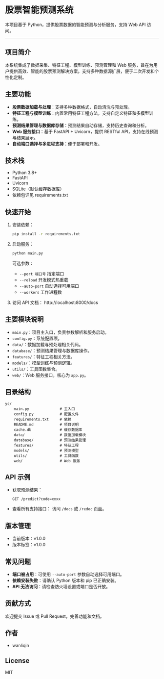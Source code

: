 # 股票智能预测系统

本项目基于 Python，提供股票数据的智能预测与分析服务，支持 Web API 访问。

---

## 项目简介
本系统集成了数据采集、特征工程、模型训练、预测管理和 Web 服务，旨在为用户提供高效、智能的股票预测解决方案。支持多种数据源扩展，便于二次开发和个性化定制。

## 主要功能
- **股票数据加载与处理**：支持多种数据格式，自动清洗与预处理。
- **特征工程与模型训练**：内置常用特征工程方法，支持自定义特征和多模型训练。
- **预测结果管理与数据库存储**：预测结果自动存储，支持历史查询和分析。
- **Web 服务接口**：基于 FastAPI + Uvicorn，提供 RESTful API，支持在线预测与结果展示。
- **自动端口选择与多进程支持**：便于部署和开发。

## 技术栈
- Python 3.8+
- FastAPI
- Uvicorn
- SQLite（默认缓存数据库）
- 依赖包详见 requirements.txt

## 快速开始
1. 安装依赖：
   ```sh
   pip install -r requirements.txt
   ```
2. 启动服务：
   ```sh
   python main.py
   ```
   可选参数：
   - `--port 端口号` 指定端口
   - `--reload` 开发模式热重载
   - `--auto-port` 自动选择可用端口
   - `--workers` 工作进程数

3. 访问 API 文档：
   http://localhost:8000/docs

## 主要模块说明
- `main.py`：项目主入口，负责参数解析和服务启动。
- `config.py`：系统配置项。
- `data/`：数据加载与预处理相关代码。
- `database/`：预测结果管理与数据库操作。
- `features/`：特征工程相关方法。
- `models/`：模型训练与预测逻辑。
- `utils/`：工具函数集合。
- `web/`：Web 服务接口，核心为 `app.py`。

## 目录结构
```
yc/
    main.py              # 主入口
    config.py            # 配置文件
    requirements.txt     # 依赖
    README.md            # 项目说明
    cache.db             # 缓存数据库
    data/                # 数据加载模块
    database/            # 预测结果管理
    features/            # 特征工程
    models/              # 预测模型
    utils/               # 工具函数
    web/                 # Web 服务
```

## API 示例
- 获取预测结果：
  ```http
  GET /predict?code=xxxx
  ```
- 查看所有支持接口：
  访问 `/docs` 或 `/redoc` 页面。

## 版本管理
- 当前版本：v1.0.0
- 版本标签：v1.0.0

## 常见问题
- **端口被占用**：可使用 `--auto-port` 参数自动选择可用端口。
- **依赖安装失败**：请确认 Python 版本和 pip 已正确安装。
- **API 无法访问**：请检查防火墙设置或端口是否开放。

## 贡献方式
欢迎提交 Issue 或 Pull Request，完善功能和文档。

## 作者
- wanliqin

## License
MIT